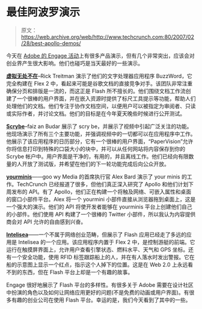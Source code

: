 # 最佳阿波罗演示 

> 原文：<https://web.archive.org/web/http://www.techcrunch.com:80/2007/02/28/best-apollo-demos/>

今天在 [Adobe 的 Engage 活动](https://web.archive.org/web/20221203085511/http://www.beta.techcrunch.com/2007/02/27/talking-apollo-with-kevin-lynch-at-adobe-engage/)上有很多产品演示，但有几个非常突出，应该会对创业界产生很大影响。他们也碰巧是当天最好的一些演示。

**[虚拟无处不在](https://web.archive.org/web/20221203085511/http://www.virtub.com/)**–Rick Treitman 演示了他们的文字处理器应用程序 BuzzWord，它完全构建在 Flex 2 中，看起来可能是谷歌文档的直接竞争对手。该团队非常注重确保分页和排版是一流的，而这正是 Flash 所不擅长的。他们围绕文档工作流创建了一个很棒的用户界面，并在嵌入资源时提供了标尺工具提示等功能，帮助人们处理他们的文档。他们专注于协作文档空间，以便用户可以被指定为审阅者、只读或实际作者，并讨论文档。他们的目标是在今年夏天晚些时候进行公开测试。

**[Scrybe](https://web.archive.org/web/20221203085511/http://www.iscrybe.com/)**–faiz an Budar 展示了 scry be，并展示了视频中引起广泛关注的功能。他现场演示了所有三个主要功能，并强调视频中的一切都可以在应用程序中工作。他展示了该应用程序的日历部分，它有一个很棒的用户界面，“PaperVision”允许你将信息打印到特殊的口袋大小的块中，并可以从任何网站将内容保存到你的 Scrybe 帐户中。用户界面是干净的，有用的，并且离线工作。他们已经向有限数量的人开放了测试版，并希望在他们的下一轮功能完成后向公众开放。

**[yourminis](https://web.archive.org/web/20221203085511/http://www.yourminis.com/)**——goo wy Media 的首席执行官 Alex Bard 演示了 your minis 的工作。TechCrunch 已经报道了很多，但他们真正深入研究了 Apollo 和他们计划下周发布的 API。有了 Apollo，他们正在构建一个将触及网络、可嵌入属性和桌面的窗口小部件平台。Alex 将一个 yourmini 小部件直接从浏览器拖到桌面上，这是一个强大的演示。他们的 API 将使开发者能够在 yourminis 平台上创建他们自己的小部件。他们使用 API 构建了一个很棒的 Twitter 小部件，所以我认为内容提供商会对 API 允许的自由感到兴奋。

**[Intelisea](https://web.archive.org/web/20221203085511/http://www.intelisea.com/)**——一个不属于网络创业范畴，但展示了 Flash 应用已经走了多远的应用是 Intelisea 的一个应用。该应用程序内置于 Flex 2 中，是控制游艇的前端。它运行在触摸屏界面上，允许用户查看引擎状态、燃料水平、天气和 GPS 坐标。还有一个安全功能，使用 RFID 标签跟踪船上的人，并在有人落水时发出警报。它在船的示意图上显示一个红点，指示这个人掉下的位置。这是在 Web 2.0 上永远看不到的东西，但在 Flash 平台上却是一个有趣的故事。

Engage 很好地展示了 Flash 平台的多样性。有很多关于 Adobe 需要在设计社区中扮演的角色以及如何让网络应用更好的问题(不是免费的动画或用户界面)。有很多有趣的创业公司在使用 Flash 平台。幸运的是，我们今天看到了其中的一些。